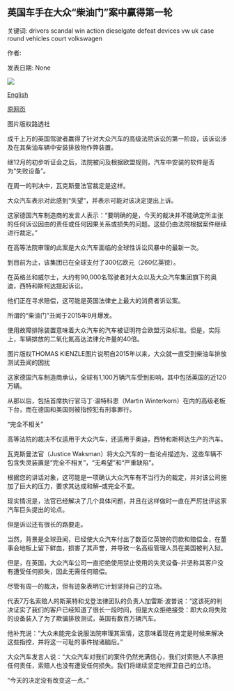 ## 英国车手在大众“柴油门”案中赢得第一轮

关键词: drivers scandal win action dieselgate defeat devices vw uk case round vehicles court volkswagen

作者: 

发表日期: None

![](https://ichef.bbci.co.uk/news/1024/branded_news/177DF/production/_111632269_vwreuters.jpg)

[English](UK%20drivers%20win%20first%20round%20in%20VW%20%27dieselgate%27%20case.md)

[原网页](https://www.bbc.com/news/business-52184229)

图片版权路透社

成千上万的英国驾驶者赢得了针对大众汽车的高级法院诉讼的第一阶段，该诉讼涉及在其柴油车辆中安装排放物作弊装置。

继12月的初步听证会之后，法院被问及根据欧盟规则，汽车中安装的软件是否为“失败设备”。

在周一的判决中，瓦克斯曼法官裁定是这样。

大众汽车表示对此感到“失望”，并表示可能对该决定提出上诉。

这家德国汽车制造商的发言人表示：“要明确的是，今天的裁决并不能确定所主张的任何诉讼因由的责任或任何因果关系或损失的问题。这些仍由法院根据案件继续进行裁定。”

在高等法院审理的此案是大众汽车面临的全球性诉讼风暴中的最新一次。

到目前为止，该集团已在全球支付了300亿欧元（260亿英镑）。

在英格兰和威尔士，大约有90,000名驾驶者对大众以及大众汽车集团旗下的奥迪，西特和斯柯达提起诉讼。

他们正在寻求赔偿，这可能是英国法律史上最大的消费者诉讼案。

所谓的“柴油门”丑闻于2015年9月爆发。

使用故障排除装置意味着大众汽车的汽车被证明符合欧盟污染标准。但是，实际上，车辆排放的二氧化氮高达法律允许量的40倍。

图片版权THOMAS KIENZLE图片说明自2015年以来，大众就一直受到柴油车排放测试丑闻的困扰

这家德国汽车制造商承认，全球有1,100万辆汽车受到影响，其中包括英国的近120万辆。

从那以后，包括首席执行官马丁·温特科恩（Martin Winterkorn）在内的高级老板下台，而在德国和美国则被指控犯有刑事罪行。

“完全不相关”

高等法院的裁决不仅适用于大众汽车，还适用于奥迪，西特和斯柯达生产的汽车。

瓦克斯曼法官（Justice Waksman）将大众汽车的一些论点描述为，这些车辆不包含失灵装置是“完全不相关”，“无希望”和“严重缺陷”。

根据您的讲话对象，这可能是一项确认大众汽车有不当行为的裁定，并对该公司施加了巨大的压力，要求其达成和解–或完全不变。

现实情况是，法官已经解决了几个具体问题，并且在这样做时一直在严厉批评这家汽车巨头提出的论点。

但是诉讼还有很长的路要走。

当然，背景是全球丑闻，已经使大众汽车付出了数百亿英镑的罚款和赔偿金，在董事会地板上留下鲜血，损害了其声誉，并导致一名高级管理人员在美国被判入狱。

但是，在英国，大众汽车公司一直拒绝使用禁止使用的失灵设备-并坚称其客户没有遭受任何损失，因此无需任何赔偿。

尽管有周一的裁决，但有迹象表明它计划坚持自己的立场。

代表7万名索赔人的斯莱特和戈登法律团队的负责人加雷斯·波普说：“这该死的判决证实了我们的客户已经知道了很长一段时间，但是大众拒绝接受：即大众将失败的设备装入了为了欺骗排放测试，英国有数百万辆汽车。

他补充说：“大众未能完全说服法院审理其案情，这意味着现在肯定是时候来解决这些指控，并将这一可耻的事件抛诸脑后。”

大众汽车发言人说：“大众汽车对我们的案件仍然充满信心，我们对索赔人不承担任何责任，索赔人也没有遭受任何损失。我们将继续坚定地捍卫自己的立场。

“今天的决定没有改变这一点。”